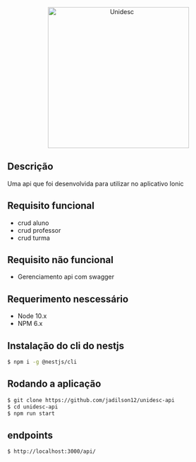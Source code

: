 <p align="center">
  <img src="https://www.sindsemp.org.br/system/images/W1siZiIsIjIwMTcvMDEvMjQvOTdicHNlbHhhc19pc3Zyd2k3dy5qcGVnIl0sWyJwIiwidGh1bWIiLCIzNzB4Il1d/isvrwi7w.jpeg?sha=fc4b35787c1ea6ed" width="320" alt="Unidesc" /></a>
</p>

## Descrição

Uma api que foi desenvolvida para utilizar no aplicativo Ionic

## Requisito funcional

- crud aluno
- crud professor
- crud turma

## Requisito não funcional

- Gerenciamento api com swagger

## Requerimento nescessário

- Node 10.x
- NPM 6.x

## Instalação do cli do nestjs

```bash
$ npm i -g @nestjs/cli
```

## Rodando a aplicação

```bash
$ git clone https://github.com/jadilson12/unidesc-api
$ cd unidesc-api
$ npm run start

```

## endpoints

```bash
$ http://localhost:3000/api/
```
